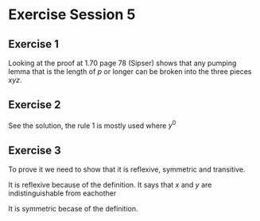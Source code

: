 # Exercise Session 5

## Exercise 1

Looking at the proof at 1.70 page 78 (Sipser) shows that any pumping lemma that is the length of $p$ or longer can be broken into the three pieces $xyz$.

## Exercise 2

See the solution, the rule 1 is mostly used where $y^0$

## Exercise 3

To prove it we need to show that it is reflexive, symmetric and transitive.

It is reflexive because of the definition. It says that $x$ and $y$ are indistinguishable from eachother

It is symmetric becase of the definition.
